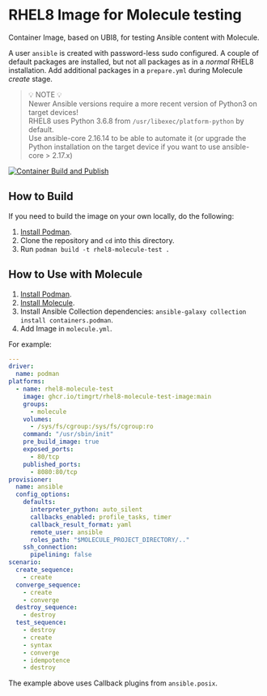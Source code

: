 # RHEL8 Image for Molecule testing

Container Image, based on UBI8, for testing Ansible content with Molecule.

A user `ansible` is created with password-less sudo configured. A couple of default packages are installed, but not all packages as in a *normal* RHEL8 installation. Add additional packages in a `prepare.yml` during Molecule *create* stage.

> 💡 NOTE 💡  
> Newer Ansible versions require a more recent version of Python3 on target devices!  
> RHEL8 uses Python 3.6.8 from `/usr/libexec/platform-python` by default.  
> Use ansible-core 2.16.14 to be able to automate it (or upgrade the Python installation on the target device if you want to use ansible-core > 2.17.x)  

[![Container Build and Publish](https://github.com/TimGrt/rhel8-molecule-test-image/actions/workflows/cd.yml/badge.svg)](https://github.com/TimGrt/rhel8-molecule-test-image/actions/workflows/cd.yml)

## How to Build

If you need to build the image on your own locally, do the following:

  1. [Install Podman](https://podman.io/docs/installation).
  2. Clone the repository and `cd` into this directory.
  3. Run `podman build -t rhel8-molecule-test .`

## How to Use with Molecule

  1. [Install Podman](https://podman.io/docs/installation).
  2. [Install Molecule](https://ansible.readthedocs.io/projects/molecule/installation/).
  3. Install Ansible Collection dependencies: `ansible-galaxy collection install containers.podman`.
  4. Add Image in `molecule.yml`.

For example:

```yaml
---
driver:
  name: podman
platforms:
  - name: rhel8-molecule-test
    image: ghcr.io/timgrt/rhel8-molecule-test-image:main
    groups:
      - molecule
    volumes:
      - /sys/fs/cgroup:/sys/fs/cgroup:ro
    command: "/usr/sbin/init"
    pre_build_image: true
    exposed_ports:
      - 80/tcp
    published_ports:
      - 8080:80/tcp
provisioner:
  name: ansible
  config_options:
    defaults:
      interpreter_python: auto_silent
      callbacks_enabled: profile_tasks, timer
      callback_result_format: yaml
      remote_user: ansible
      roles_path: "$MOLECULE_PROJECT_DIRECTORY/.."
    ssh_connection:
      pipelining: false
scenario:
  create_sequence:
    - create
  converge_sequence:
    - create
    - converge
  destroy_sequence:
    - destroy
  test_sequence:
    - destroy
    - create
    - syntax
    - converge
    - idempotence
    - destroy

```

The example above uses Callback plugins from `ansible.posix`.

